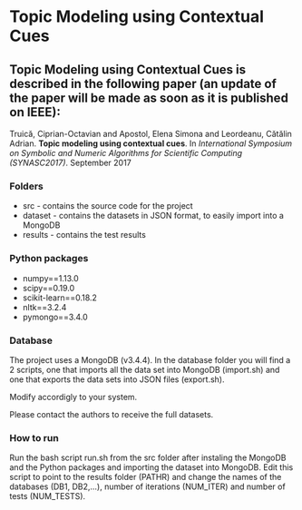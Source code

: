 # Topic Modeling using Contextual Cues
## Topic Modeling using Contextual Cues is described in the following paper (an update of the paper will be made as soon as it is published on IEEE):

Truică, Ciprian-Octavian and Apostol, Elena Simona and Leordeanu, Cătălin Adrian. **Topic modeling using contextual cues**. In *International Symposium on Symbolic and Numeric Algorithms for Scientific Computing (SYNASC2017)*. September 2017

### Folders
* src - contains the source code for the project
* dataset - contains the datasets in JSON format, to easily import into a MongoDB
* results - contains the test results

### Python packages
* numpy==1.13.0
* scipy==0.19.0
* scikit-learn==0.18.2
* nltk==3.2.4
* pymongo==3.4.0

### Database
The project uses a MongoDB (v3.4.4). In the database folder you will find a 2 scripts, one that imports all the data set into MongoDB (import.sh) and one that exports the data sets into JSON files (export.sh).

Modify accordigly to your system.

Please contact the authors to receive the full datasets.

### How to run
Run the bash script run.sh from the src folder after instaling the MongoDB and the Python packages and importing the dataset into MongoDB. Edit this script to point to the results folder (PATHR) and change the names of the databases (DB1, DB2,...), number of iterations (NUM_ITER) and number of tests (NUM_TESTS).
